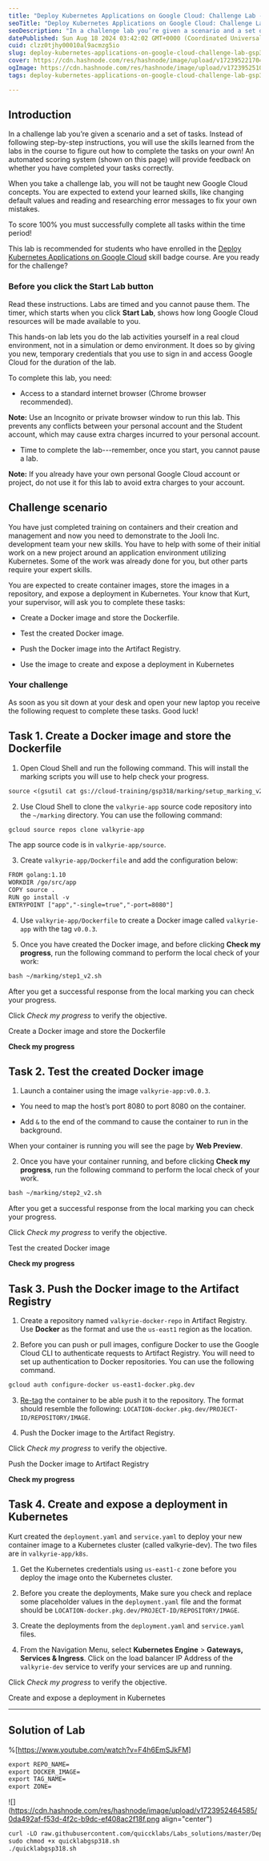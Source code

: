 ```yaml
---
title: "Deploy Kubernetes Applications on Google Cloud: Challenge Lab - GSP318"
seoTitle: "Deploy Kubernetes Applications on Google Cloud: Challenge Lab - GSP318"
seoDescription: "In a challenge lab you’re given a scenario and a set of tasks. Instead of following step-by-step instructions, you will use the skills learned from the labs"
datePublished: Sun Aug 18 2024 03:42:02 GMT+0000 (Coordinated Universal Time)
cuid: clzz0tjhy00010al9acmzg5io
slug: deploy-kubernetes-applications-on-google-cloud-challenge-lab-gsp318
cover: https://cdn.hashnode.com/res/hashnode/image/upload/v1723952217042/64ca0bf3-cd21-4c7f-8d78-4749cd0330c1.png
ogImage: https://cdn.hashnode.com/res/hashnode/image/upload/v1723952510888/7f151333-5255-4520-a509-9358523b1664.png
tags: deploy-kubernetes-applications-on-google-cloud-challenge-lab-gsp318, gsp318

---
```


## **Introduction**

In a challenge lab you’re given a scenario and a set of tasks. Instead of following step-by-step instructions, you will use the skills learned from the labs in the course to figure out how to complete the tasks on your own! An automated scoring system (shown on this page) will provide feedback on whether you have completed your tasks correctly.

When you take a challenge lab, you will not be taught new Google Cloud concepts. You are expected to extend your learned skills, like changing default values and reading and researching error messages to fix your own mistakes.

To score 100% you must successfully complete all tasks within the time period!

This lab is recommended for students who have enrolled in the [Deploy Kubernetes Applications on Google Cloud](https://www.cloudskillsboost.google/course_templates/663) skill badge course. Are you ready for the challenge?

### Before you click the Start Lab button

Read these instructions. Labs are timed and you cannot pause them. The timer, which starts when you click **Start Lab**, shows how long Google Cloud resources will be made available to you.

This hands-on lab lets you do the lab activities yourself in a real cloud environment, not in a simulation or demo environment. It does so by giving you new, temporary credentials that you use to sign in and access Google Cloud for the duration of the lab.

To complete this lab, you need:

* Access to a standard internet browser (Chrome browser recommended).
    

**Note:** Use an Incognito or private browser window to run this lab. This prevents any conflicts between your personal account and the Student account, which may cause extra charges incurred to your personal account.

* Time to complete the lab---remember, once you start, you cannot pause a lab.
    

**Note:** If you already have your own personal Google Cloud account or project, do not use it for this lab to avoid extra charges to your account.

## **Challenge scenario**

You have just completed training on containers and their creation and management and now you need to demonstrate to the Jooli Inc. development team your new skills. You have to help with some of their initial work on a new project around an application environment utilizing Kubernetes. Some of the work was already done for you, but other parts require your expert skills.

You are expected to create container images, store the images in a repository, and expose a deployment in Kubernetes. Your know that Kurt, your supervisor, will ask you to complete these tasks:

* Create a Docker image and store the Dockerfile.
    
* Test the created Docker image.
    
* Push the Docker image into the Artifact Registry.
    
* Use the image to create and expose a deployment in Kubernetes
    

### Your challenge

As soon as you sit down at your desk and open your new laptop you receive the following request to complete these tasks. Good luck!

## **Task 1. Create a Docker image and store the Dockerfile**

1. Open Cloud Shell and run the following command. This will install the marking scripts you will use to help check your progress.
    

```apache
source <(gsutil cat gs://cloud-training/gsp318/marking/setup_marking_v2.sh)
```

2. Use Cloud Shell to clone the `valkyrie-app` source code repository into the `~/marking` directory. You can use the following command:
    

```apache
gcloud source repos clone valkyrie-app
```

The app source code is in `valkyrie-app/source`.

3. Create `valkyrie-app/Dockerfile` and add the configuration below:
    

```apache
FROM golang:1.10
WORKDIR /go/src/app
COPY source .
RUN go install -v
ENTRYPOINT ["app","-single=true","-port=8080"]
```

4. Use `valkyrie-app/Dockerfile` to create a Docker image called `valkyrie-app` with the tag `v0.0.3`.
    
5. Once you have created the Docker image, and before clicking **Check my progress**, run the following command to perform the local check of your work:
    

```apache
bash ~/marking/step1_v2.sh
```

After you get a successful response from the local marking you can check your progress.

Click *Check my progress* to verify the objective.

Create a Docker image and store the Dockerfile

**Check my progress**

## **Task 2. Test the created Docker image**

1. Launch a container using the image `valkyrie-app:v0.0.3`.
    

* You need to map the host’s port 8080 to port 8080 on the container.
    
* Add `&` to the end of the command to cause the container to run in the background.
    

When your container is running you will see the page by **Web Preview**.

2. Once you have your container running, and before clicking **Check my progress**, run the following command to perform the local check of your work.
    

```apache
bash ~/marking/step2_v2.sh
```

After you get a successful response from the local marking you can check your progress.

Click *Check my progress* to verify the objective.

Test the created Docker image

**Check my progress**

## **Task 3. Push the Docker image to the Artifact Registry**

1. Create a repository named `valkyrie-docker-repo` in Artifact Registry. Use **Docker** as the format and use the `us-east1` region as the location.
    
2. Before you can push or pull images, configure Docker to use the Google Cloud CLI to authenticate requests to Artifact Registry. You will need to set up authentication to Docker repositories. You can use the following command.
    

```apache
gcloud auth configure-docker us-east1-docker.pkg.dev
```

3. [Re-tag](https://cloud.google.com/artifact-registry/docs/docker/pushing-and-pulling#tag) the container to be able push it to the repository. The format should resemble the following: `LOCATION-docker.pkg.dev/PROJECT-ID/REPOSITORY/IMAGE`.
    
4. Push the Docker image to the Artifact Registry.
    

Click *Check my progress* to verify the objective.

Push the Docker image to Artifact Registry

**Check my progress**

## **Task 4. Create and expose a deployment in Kubernetes**

Kurt created the `deployment.yaml` and `service.yaml` to deploy your new container image to a Kubernetes cluster (called valkyrie-dev). The two files are in `valkyrie-app/k8s`.

1. Get the Kubernetes credentials using `us-east1-c` zone before you deploy the image onto the Kubernetes cluster.
    
2. Before you create the deployments, Make sure you check and replace some placeholder values in the `deployment.yaml` file and the format should be `LOCATION-docker.pkg.dev/PROJECT-ID/REPOSITORY/IMAGE`.
    
3. Create the deployments from the `deployment.yaml` and `service.yaml` files.
    
4. From the Navigation Menu, select **Kubernetes Engine** &gt; **Gateways, Services & Ingress**. Click on the load balancer IP Address of the `valkyrie-dev` service to verify your services are up and running.
    

Click *Check my progress* to verify the objective.

Create and expose a deployment in Kubernetes

---

## Solution of Lab

%[https://www.youtube.com/watch?v=F4h6EmSJkFM] 

```apache
export REPO_NAME=
export DOCKER_IMAGE=
export TAG_NAME=
export ZONE=
```

![](https://cdn.hashnode.com/res/hashnode/image/upload/v1723952464585/0da492af-f53d-4f2c-b9dc-ef408ac2f18f.png align="center")

```apache
curl -LO raw.githubusercontent.com/quiccklabs/Labs_solutions/master/Deploy%20Kubernetes%20Applications%20on%20Google%20Cloud%20Challenge%20Lab/quicklabgsp318.sh
sudo chmod +x quicklabgsp318.sh
./quicklabgsp318.sh
```